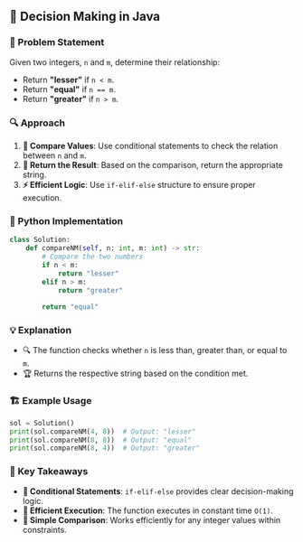 ## 🔢 Decision Making in Java

### 📌 Problem Statement
Given two integers, `n` and `m`, determine their relationship:
- Return **"lesser"** if `n < m`.
- Return **"equal"** if `n == m`.
- Return **"greater"** if `n > m`.

### 🔍 Approach
1. **🔢 Compare Values**: Use conditional statements to check the relation between `n` and `m`.
2. **🎯 Return the Result**: Based on the comparison, return the appropriate string.
3. **⚡ Efficient Logic**: Use `if-elif-else` structure to ensure proper execution.

### 🐍 Python Implementation
```python
class Solution:
    def compareNM(self, n: int, m: int) -> str:
        # Compare the two numbers
        if n < m:
            return "lesser"
        elif n > m:
            return "greater"
        
        return "equal"
```

### 💡 Explanation
- 🔍 The function checks whether `n` is less than, greater than, or equal to `m`.
- 🏆 Returns the respective string based on the condition met.

### 🏗 Example Usage
```python
sol = Solution()
print(sol.compareNM(4, 8))  # Output: "lesser"
print(sol.compareNM(8, 8))  # Output: "equal"
print(sol.compareNM(8, 4))  # Output: "greater"
```

### 🔑 Key Takeaways
- **📌 Conditional Statements**: `if-elif-else` provides clear decision-making logic.
- **🚀 Efficient Execution**: The function executes in constant time `O(1)`.
- **🔄 Simple Comparison**: Works efficiently for any integer values within constraints.
